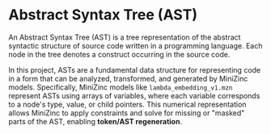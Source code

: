 # Abstract Syntax Tree (AST)

An Abstract Syntax Tree (AST) is a tree representation of the abstract syntactic structure of source code written in a programming language. Each node in the tree denotes a construct occurring in the source code.

In this project, ASTs are a fundamental data structure for representing code in a form that can be analyzed, transformed, and generated by MiniZinc models. Specifically, MiniZinc models like `lambda_embedding_v1.mzn` represent ASTs using arrays of variables, where each variable corresponds to a node's type, value, or child pointers. This numerical representation allows MiniZinc to apply constraints and solve for missing or "masked" parts of the AST, enabling **token/AST regeneration**.